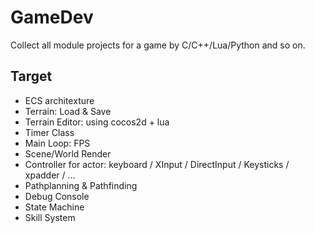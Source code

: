# GameDev

Collect all module projects for a game by C/C++/Lua/Python and so on.

## Target 

- ECS architexture
- Terrain: Load & Save
- Terrain Editor: using cocos2d + lua
- Timer Class
- Main Loop: FPS
- Scene/World Render
- Controller for actor: keyboard / XInput / DirectInput / Keysticks / xpadder / ...
- Pathplanning & Pathfinding
- Debug Console
- State Machine
- Skill System

